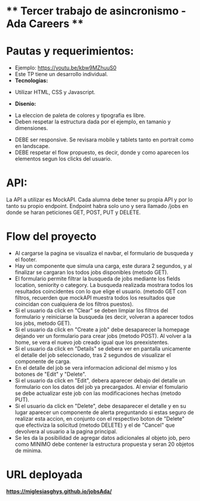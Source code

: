 # ** Tercer trabajo de asincronismo - Ada Careers **

# Pautas y requerimientos: 

- Ejemplo: https://youtu.be/kbw9MZhuuS0
- Este TP tiene un desarrollo individual.
- **Tecnologias:**
* Utilizar HTML, CSS y Javascript.
- **Disenio:**
* La eleccion de paleta de colores y tipografia es libre.
* Deben respetar la estructura dada por el ejemplo, en tamanio y dimensiones.
- DEBE ser responsive. Se revisara mobile y tablets tanto en portrait como en landscape.
- DEBE respetar el flow propuesto, es decir, donde y como aparecen los elementos segun los clicks del usuario.

# API:
La API a utilizar es MockAPI. Cada alumna debe tener su propia API y por lo tanto su propio endpoint.
Endpoint habra solo uno y sera llamado /jobs en donde se haran peticiones GET, POST, PUT y DELETE.

# Flow del proyecto
* Al cargarse la pagina se visualiza el navbar, el formulario de busqueda y el footer.
* Hay un componente que simula una carga, este durara 2 segundos, y al finalizar se cargaran los todos jobs disponibles (metodo GET).
* El formulario permite filtrar la busqueda de jobs mediante los fields location, seniority o category. La busqueda realizada mostrara todos los resultados coincidentes con lo que elige el usuario. (metodo GET con filtros, recuerden que mockAPI muestra todos los resultados que coincidan con cualquiera de los filtros puestos).
* Si el usuario da click en "Clear" se deben limpiar los filtros del formulario y reiniciarse la busqueda (es decir, volveran a aparecer todos los jobs, metodo GET).
* Si el usuario da click en "Create a job" debe desaparecer la homepage dejando ver un formulario para crear jobs (metodo POST). Al volver a la home, se vera el nuevo job creado igual que los preexistentes.
* Si el usuario da click en "Details" se debera ver en pantalla unicamente el detalle del job seleccionado, tras 2 segundos de visualizar el componente de carga.
* En el detalle del job se vera informacion adicional del mismo y los botones de "Edit" y "Delete".
* Si el usuario da click en "Edit", debera aparecer debajo del detalle un formulario con los datos del job ya precargados. Al enviar el fomulario se debe actualizar este job con las modificaciones hechas (metodo PUT).
* Si el usuario da click en "Delete", debe desaparecer el detalle y en su lugar aparecer un componente de alerta preguntando si estas seguro de realizar esta accion, en conjunto con el respectivo boton de "Delete" que efectiviza la solicitud (metodo DELETE) y el de "Cancel" que devolvera al usuario a la pagina principal.
* Se les da la posibilidad de agregar datos adicionales al objeto job, pero como MINIMO debe contener la estructura propuesta y seran 20 objetos de minima.

# URL deployada
**https://miglesiasghys.github.io/jobsAda/**